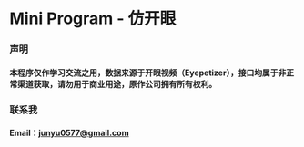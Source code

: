 # Mini Program - 仿开眼

### 声明

#### 本程序仅作学习交流之用，数据来源于开眼视频（Eyepetizer），接口均属于非正常渠道获取，请勿用于商业用途，原作公司拥有所有权利。

### 联系我

#### Email：junyu0577@gmail.com

